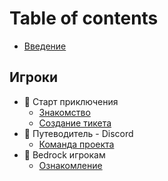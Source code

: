 # Table of contents

- [Введение](README.md)

## Игроки <a href="#players" id="players"></a>

- 👋 Старт приключения
  - [Знакомство](players/index.md)
  - [Создание тикета](players/sozdanie-tiketa.md)
- 🧭 Путеводитель - Discord
  - [Команда проекта](players/guideline/discord/team.md)
- 📱 Bedrock игрокам
  - [Ознакомление](players/bedrock/index.md)
